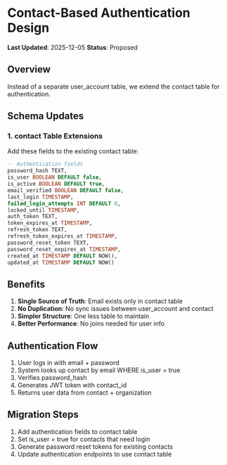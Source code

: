 # Contact-Based Authentication Design
**Last Updated**: 2025-12-05
**Status**: Proposed

## Overview
Instead of a separate user_account table, we extend the contact table for authentication.

## Schema Updates

### 1. contact Table Extensions
Add these fields to the existing contact table:
```sql
-- Authentication fields
password_hash TEXT,
is_user BOOLEAN DEFAULT false,
is_active BOOLEAN DEFAULT true,
email_verified BOOLEAN DEFAULT false,
last_login TIMESTAMP,
failed_login_attempts INT DEFAULT 0,
locked_until TIMESTAMP,
auth_token TEXT,
token_expires_at TIMESTAMP,
refresh_token TEXT,
refresh_token_expires_at TIMESTAMP,
password_reset_token TEXT,
password_reset_expires_at TIMESTAMP,
created_at TIMESTAMP DEFAULT NOW(),
updated_at TIMESTAMP DEFAULT NOW()
```

## Benefits
1. **Single Source of Truth**: Email exists only in contact table
2. **No Duplication**: No sync issues between user_account and contact
3. **Simpler Structure**: One less table to maintain
4. **Better Performance**: No joins needed for user info

## Authentication Flow
1. User logs in with email + password
2. System looks up contact by email WHERE is_user = true
3. Verifies password_hash
4. Generates JWT token with contact_id
5. Returns user data from contact + organization

## Migration Steps
1. Add authentication fields to contact table
2. Set is_user = true for contacts that need login
3. Generate password reset tokens for existing contacts
4. Update authentication endpoints to use contact table 